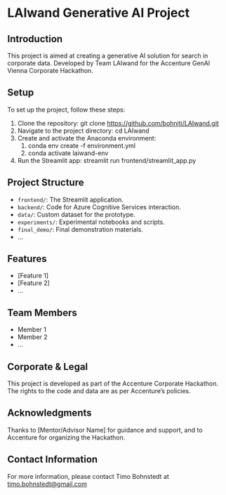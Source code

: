 # LAIwand Generative AI Project

## Introduction

This project is aimed at creating a generative AI solution for search in corporate data.
Developed by Team LAIwand for the Accenture GenAI Vienna Corporate Hackathon.

## Setup

To set up the project, follow these steps:

1. Clone the repository: git clone https://github.com/bohniti/LAIwand.git
2. Navigate to the project directory: cd LAIwand
3. Create and activate the Anaconda environment:
   1. conda env create -f environment.yml
   2. conda activate laiwand-env
4. Run the Streamlit app: streamlit run frontend/streamlit_app.py

## Project Structure

- `frontend/`: The Streamlit application.
- `backend/`: Code for Azure Cognitive Services interaction.
- `data/`: Custom dataset for the prototype.
- `experiments/`: Experimental notebooks and scripts.
- `final_demo/`: Final demonstration materials.
- ...

## Features

- [Feature 1]
- [Feature 2]
- ...

## Team Members

- Member 1
- Member 2
- ...

## Corporate & Legal

This project is developed as part of the Accenture Corporate Hackathon. 
The rights to the code and data are as per Accenture’s policies.

## Acknowledgments

Thanks to [Mentor/Advisor Name] for guidance and support, and to Accenture for organizing the Hackathon.

## Contact Information

For more information, please contact Timo Bohnstedt at timo.bohnstedt@gmail.com


